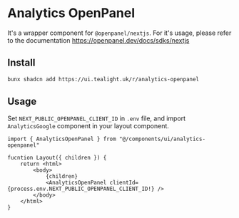 # Analytics OpenPanel

It's a wrapper component for `@openpanel/nextjs`. For it's usage, please refer to the documentation
https://openpanel.dev/docs/sdks/nextjs

## Install
```bash
bunx shadcn add https://ui.tealight.uk/r/analytics-openpanel
```

## Usage

Set `NEXT_PUBLIC_OPENPANEL_CLIENT_ID` in `.env` file, and import `AnalyticsGoogle` component in your layout component.

```tsx
import { AnalyticsOpenPanel } from "@/components/ui/analytics-openpanel"

fucntion Layout({ children }) {
    return <html>
        <body>
            {children}
            <AnalyticsOpenPanel clientId={process.env.NEXT_PUBLIC_OPENPANEL_CLIENT_ID!} />
        </body>
    </html>
}
```